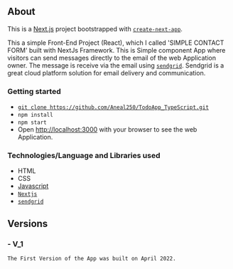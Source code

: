 

## About

This is a [Next.js](https://nextjs.org/) project bootstrapped with [`create-next-app`](https://github.com/vercel/next.js/tree/canary/packages/create-next-app).

This a simple Front-End Project (React), which I  called 'SIMPLE CONTACT FORM' built with NextJs Framework. This is Simple component App where visitors can send messages directly to the email of the web Application owner. The message is receive via the email using [`sendgrid`](https://sendgrid.com/). Sendgrid is a great cloud platform solution for email delivery and communication. 

### Getting started
- [`git clone https://github.com/Aneal250/TodoApp_TypeScript.git`](https://github.com/Aneal250/TodoApp_TypeScript.git) 
- `npm install` 
- `npm start`
- Open [http://localhost:3000](http://localhost:3000) with your browser to see the web Application.

### Technologies/Language and Libraries used
-	HTML
-	CSS
-	[Javascript]( https://developer.mozilla.org/en-US/docs/Learn/JavaScript/First_steps/What_is_JavaScript)
-   [`Nextjs`](https://nextjs.org/)
-	[`sendgrid`](https://sendgrid.com/)

## Versions 
### - V_1
	The First Version of the App was built on April 2022.
